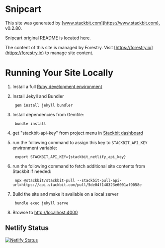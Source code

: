 # Snipcart

This site was generated by [www.stackbit.com](https://www.stackbit.com), v0.2.80.

Snipcart original README is located [here](./README.theme.md).

The content of this site is managed by Forestry. Visit [https://forestry.io](https://forestry.io) to manage site content.

# Running Your Site Locally

1. Install a full [Ruby development environment](https://jekyllrb.com/docs/installation/)

1. Install Jekyll and Bundler

        gem install jekyll bundler

1. Install dependencies from Gemfile:

        bundle install

1. get "stackbit-api-key" from project menu in [Stackbit dashboard](https://app.stackbit.com/dashboard)

1. run the following command to assign this key to `STACKBIT_API_KEY` environment variable:

        export STACKBIT_API_KEY={stackbit_netlify_api_key}

1. run the following command to fetch additional site contents from Stackbit if needed:

        npx @stackbit/stackbit-pull --stackbit-pull-api-url=https://api.stackbit.com/pull/5de04f140323e6001af9058e

1. Build the site and make it available on a local server

        bundle exec jekyll serve

1. Browse to [http://localhost:4000](http://localhost:4000)

## Netlify Status 
[![Netlify Status](https://api.netlify.com/api/v1/badges/5cd1de32-42a6-42a6-a0a8-948c9ab0330b/deploy-status)](https://app.netlify.com/sites/parallel-tortoise-04f14/deploys)

